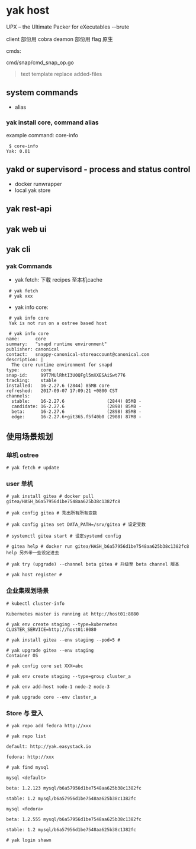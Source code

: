 # yak host


UPX – the Ultimate Packer for eXecutables
--brute

client 部份用 cobra
deamon 部份用 flag 原生


cmds:

cmd/snap/cmd_snap_op.go

> text template replace added-files

## system commands
 - alias

### yak install core, command alias

example command: core-info
```
 $ core-info
Yak: 0.01
```


## yakd or supervisord - process and status control

 * docker runwrapper
 * local yak store

## yak rest-api

## yak web ui

## yak cli

### yak Commands

* yak fetch: 下载 recipes 至本机cache

```
 # yak fetch
 # yak xxx
```

* yak info core:

```
 # yak info core
 Yak is not run on a ostree based host

 # yak info core
name:      core
summary:   "snapd runtime environment"
publisher: canonical
contact:   snappy-canonical-storeaccount@canonical.com
description: |
  The core runtime environment for snapd
type:        core
snap-id:     99T7MUlRhtI3U0QFgl5mXXESAiSwt776
tracking:    stable
installed:   16-2.27.6 (2844) 85MB core
refreshed:   2017-09-07 17:09:21 +0800 CST
channels:                                    
  stable:    16-2.27.6                (2844) 85MB -
  candidate: 16-2.27.6                (2898) 85MB -
  beta:      16-2.27.6                (2898) 85MB -
  edge:      16-2.27.6+git365.f5f40b0 (2908) 87MB -
```

## 使用场景规划

### 单机 ostree
```
# yak fetch # update 
```

### user 单机

```
# yak install gitea # docker pull gitea/HASH_b6a57956d1be7548aa625b38c1382fc8

# yak config gitea # 秀出所有所有变数

# yak config gitea set DATA_PATH=/srv/gitea # 设定变数

# systemctl gitea start # 设定systemd config

# gitea help # docker run gitea/HASH_b6a57956d1be7548aa625b38c1382fc8 help 另外带一些设定进去

# yak try (upgrade) --channel beta gitea # 升级至 beta channel 版本

# yak host register #
```

### 企业集规划场景

```
# kubectl cluster-info

Kubernetes master is running at http://host01:8080

# yak env create staging --type=kubernetes CLUSTER_SERVICE=http://host01:8080

# yak install gitea --env staging --pod=5 #

# yak upgrade gitea --env staging
Container OS

# yak config core set XXX=abc

# yak env create staging --type=group cluster_a

# yak env add-host node-1 node-2 node-3

# yak upgrade core --env cluster_a
```
### Store 与 登入

```
# yak repo add fedora http://xxx

# yak repo list

default: http://yak.easystack.io

fedora: http://xxx

# yak find mysql

mysql <default>

beta: 1.2.123 mysql/b6a57956d1be7548aa625b38c1382fc

stable: 1.2 mysql/b6a57956d1be7548aa625b38c1382fc

mysql <fedora>

beta: 1.2.555 mysql/b6a57956d1be7548aa625b38c1382fc

stable: 1.2 mysql/b6a57956d1be7548aa625b38c1382fc

# yak login shawn
```
